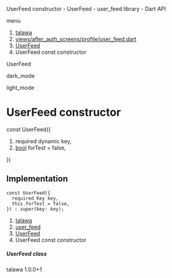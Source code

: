 




UserFeed constructor - UserFeed - user\_feed library - Dart API







menu

1. [talawa](../../index.html)
2. [views/after\_auth\_screens/profile/user\_feed.dart](../../file-___home_harshil_Desktop_open-source_palisadoes_talawa_lib_views_after_auth_screens_profile_user_feed/)
3. [UserFeed](../../file-___home_harshil_Desktop_open-source_palisadoes_talawa_lib_views_after_auth_screens_profile_user_feed/UserFeed-class.html)
4. UserFeed const constructor

UserFeed


dark\_mode

light\_mode




# UserFeed constructor


const
UserFeed({

1. required dynamic key,
2. [bool](https://api.flutter.dev/flutter/dart-core/bool-class.html) forTest = false,

})

## Implementation

```
const UserFeed({
  required Key key,
  this.forTest = false,
}) : super(key: key);
```

 


1. [talawa](../../index.html)
2. [user\_feed](../../file-___home_harshil_Desktop_open-source_palisadoes_talawa_lib_views_after_auth_screens_profile_user_feed/)
3. [UserFeed](../../file-___home_harshil_Desktop_open-source_palisadoes_talawa_lib_views_after_auth_screens_profile_user_feed/UserFeed-class.html)
4. UserFeed const constructor

##### UserFeed class





talawa
1.0.0+1






